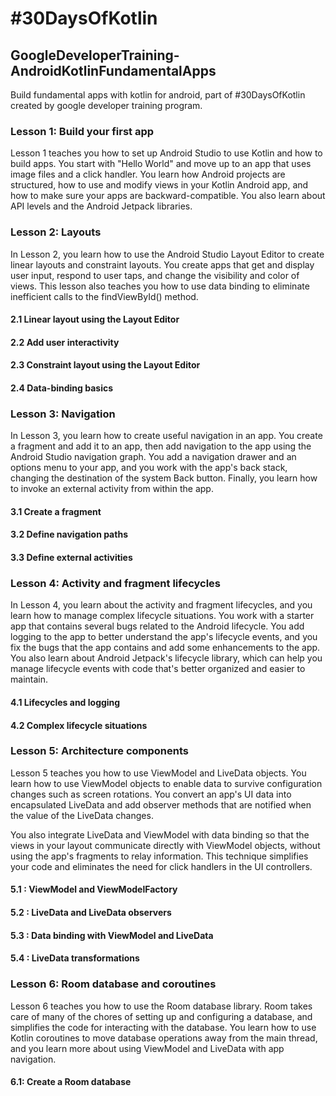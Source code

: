 # #30DaysOfKotlin
## GoogleDeveloperTraining-AndroidKotlinFundamentalApps
Build fundamental apps with kotlin for android, part of #30DaysOfKotlin created by google developer
training program.

### Lesson 1: Build your first app
Lesson 1 teaches you how to set up Android Studio to use Kotlin and how to build apps. You start
with "Hello World" and move up to an app that uses image files and a click handler. You learn how
Android projects are structured, how to use and modify views in your Kotlin Android app, and how to
 make sure your apps are backward-compatible. You also learn about API levels and the Android
 Jetpack libraries.

### Lesson 2: Layouts
In Lesson 2, you learn how to use the Android Studio Layout Editor to create linear layouts and
constraint layouts. You create apps that get and display user input, respond to user taps, and
change the visibility and color of views. This lesson also teaches you how to use data binding to
eliminate inefficient calls to the findViewById() method.

#### 2.1 Linear layout using the Layout Editor
#### 2.2 Add user interactivity
#### 2.3 Constraint layout using the Layout Editor
#### 2.4 Data-binding basics

### Lesson 3: Navigation
In Lesson 3, you learn how to create useful navigation in an app. You create a fragment and add it
to an app, then add navigation to the app using the Android Studio navigation graph. You add a
navigation drawer and an options menu to your app, and you work with the app's back stack, changing
 the destination of the system Back button. Finally, you learn how to invoke an external activity
 from within the app.

#### 3.1 Create a fragment
#### 3.2 Define navigation paths
#### 3.3 Define external activities

### Lesson 4: Activity and fragment lifecycles
In Lesson 4, you learn about the activity and fragment lifecycles, and you learn how to manage
complex lifecycle situations. You work with a starter app that contains several bugs related to the
Android lifecycle. You add logging to the app to better understand the app's lifecycle events, and
you fix the bugs that the app contains and add some enhancements to the app. You also learn about
Android Jetpack's lifecycle library, which can help you manage lifecycle events with code that's
better organized and easier to maintain.

#### 4.1 Lifecycles and logging
#### 4.2 Complex lifecycle situations

### Lesson 5: Architecture components
Lesson 5 teaches you how to use ViewModel and LiveData objects. You learn how to use ViewModel
objects to enable data to survive configuration changes such as screen rotations. You convert an
app's UI data into encapsulated LiveData and add observer methods that are notified when the value
of the LiveData changes.

You also integrate LiveData and ViewModel with data binding so that the views in your layout
communicate directly with ViewModel objects, without using the app's fragments to relay information.
This technique simplifies your code and eliminates the need for click handlers in the UI controllers.

#### 5.1 : ViewModel and ViewModelFactory
#### 5.2 : LiveData and LiveData observers
#### 5.3 : Data binding with ViewModel and LiveData
#### 5.4 : LiveData transformations

### Lesson 6: Room database and coroutines
Lesson 6 teaches you how to use the Room database library. Room takes care of many of the chores of
setting up and configuring a database, and simplifies the code for interacting with the database.
You learn how to use Kotlin coroutines to move database operations away from the main thread, and
you learn more about using ViewModel and LiveData with app navigation.

#### 6.1: Create a Room database